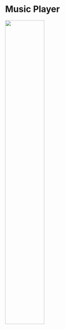 # Music Player

<img src="https://user-images.githubusercontent.com/80202313/160557219-29cca1a5-f07e-4084-a106-04ce54bb5cac.jpg" width="50%">
